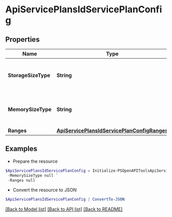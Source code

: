 # ApiServicePlansIdServicePlanConfig
## Properties

Name | Type | Description | Notes
------------ | ------------- | ------------- | -------------
**StorageSizeType** | **String** | Specifies range min / max storage multiplier | [optional] [default to "gb"]
**MemorySizeType** | **String** | Specifies range min / max memory multiplier | [optional] [default to "mb"]
**Ranges** | [**ApiServicePlansIdServicePlanConfigRanges**](ApiServicePlansIdServicePlanConfigRanges.md) |  | [optional] 

## Examples

- Prepare the resource
```powershell
$ApiServicePlansIdServicePlanConfig = Initialize-PSOpenAPIToolsApiServicePlansIdServicePlanConfig  -StorageSizeType null `
 -MemorySizeType null `
 -Ranges null
```

- Convert the resource to JSON
```powershell
$ApiServicePlansIdServicePlanConfig | ConvertTo-JSON
```

[[Back to Model list]](../README.md#documentation-for-models) [[Back to API list]](../README.md#documentation-for-api-endpoints) [[Back to README]](../README.md)

